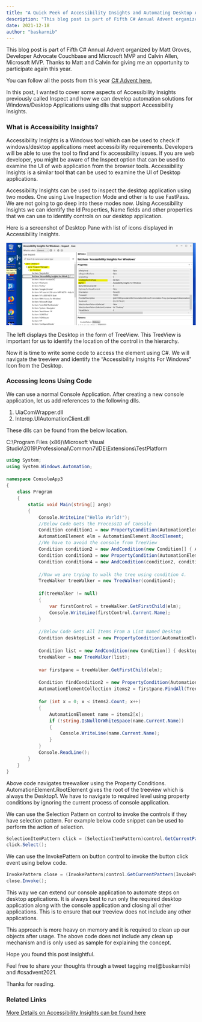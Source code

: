 ```yaml
---
title: "A Quick Peek of Accessibility Insights and Automating Desktop Applications"
description: "This blog post is part of Fifth C# Annual Advent organized by Matt Groves"
date: 2021-12-18
author: "baskarmib"
---
```


This blog post is part of Fifth C# Annual Advent organized by Matt Groves, Developer Advocate Couchbase and Microsoft MVP and Calvin Allen, Microsoft MVP. Thanks to Matt and Calvin for giving me an opportunity to participate again this year.

You can follow all the posts from this year [C# Advent here.](https://www.csadvent.christmas/)

In this post, I wanted to cover some aspects of Accessibility Insights previously called Inspect and how we can develop automation solutions for Windows/Desktop Applications using dlls that support Accessibility Insights.

### What is Accessibility Insights?

Accessibility Insights is a Windows tool which can be used to check if windows/desktop applications meet accessibility requirements. Developers will be able to use the tool to find and fix accessibility issues. If you are web developer, you might be aware of the Inspect option that can be used to examine the UI of web application from the browser tools. Accessibility Insights is a similar tool that can be used to examine the UI of Desktop applications.

Accessibility Insights can be used to inspect the desktop application using two modes. One using Live Inspection Mode and other is to use FastPass. We are not going to go deep into these modes now. Using Accessibility Insights we can identify the Id Properties, Name fields and other properties that we can use to identify controls on our desktop application. 

Here is a screenshot of Desktop Pane with list of icons displayed in Accessibility Insights.

![AccessibilityInsightWindow](./AccessibilityInsightWindow.png)

The left displays the Desktop in the form of TreeView. This TreeView is important for us to identify the location of the control in the hierarchy. 

Now it is time to write some code to access the element using C#. We will navigate the treeview and identify the “Accessibility Insights For Windows” Icon from the Desktop.

### Accessing Icons Using Code

We can use a normal Console Application. After creating a new console application, let us add references to the following dlls.

1. UiaComWrapper.dll
2. Interop.UIAutomationClient.dll

These dlls can be found from the below location.

C:\Program Files (x86)\Microsoft Visual Studio\2019\Professional\Common7\IDE\Extensions\TestPlatform

```csharp
using System;
using System.Windows.Automation;

namespace ConsoleApp3
{
    class Program
    {
        static void Main(string[] args)
        {
            Console.WriteLine("Hello World!");
            //Below Code Gets the ProcessID of Console
            Condition condition1 = new PropertyCondition(AutomationElement.ProcessIdProperty, System.Diagnostics.Process.GetCurrentProcess().Id);
            AutomationElement elm = AutomationElement.RootElement;
            //We have to avoid the console from TreeView
            Condition condition2 = new AndCondition(new Condition[] { Automation.ControlViewCondition, new NotCondition(condition1) });
            Condition condition3 = new PropertyCondition(AutomationElement.NameProperty, "Accessibility Insights For Windows");
            Condition condition4 = new AndCondition(condition2, condition3);

            //Now we are trying to walk the tree using condition 4.
            TreeWalker treeWalker = new TreeWalker(condition4);

            if(treeWalker != null)
            {
                var firstControl = treeWalker.GetFirstChild(elm);
                Console.WriteLine(firstControl.Current.Name);
            }
            
            //Below Code Gets All Items From a List Named Desktop
            Condition desktopList = new PropertyCondition(AutomationElement.NameProperty, "Desktop");

            Condition list = new AndCondition(new Condition[] { desktopList, new NotCondition(condition1) });
            treeWalker = new TreeWalker(list);

            var firstpane = treeWalker.GetFirstChild(elm);

            Condition findCondition2 = new PropertyCondition(AutomationElement.ControlTypeProperty, ControlType.ListItem);
            AutomationElementCollection items2 = firstpane.FindAll(TreeScope.Children, findCondition2);

            for (int x = 0; x < items2.Count; x++)
            {
                AutomationElement name = items2[x];
                if (!string.IsNullOrWhiteSpace(name.Current.Name))
                {
                    Console.WriteLine(name.Current.Name);
                }
            }
            Console.ReadLine();
        }
    }
}
```

Above code navigates treewalker using the Property Conditions. AutomationElement.RootElement gives the root of the treeview which is always the Desktop1. We have to navigate to required level using property conditions by ignoring the current process of console application. 

We can use the Selection Pattern on control to invoke the controls if they have selection pattern. For example below code snippet can be used to perform the action of selection.

 
```csharp
SelectionItemPattern click = (SelectionItemPattern)control.GetCurrentPattern(SelectionItemPattern.Pattern);
click.Select();
```

We can use the InvokePattern on button control to invoke the button click event using below code.

```csharp
InvokePattern close = (InvokePattern)control.GetCurrentPattern(InvokePattern.Pattern);
close.Invoke();
```

This way we can extend our console application to automate steps on desktop applications. It is always best to run only the required desktop application along with the console application and closing all other applications. This is to ensure that our treeview does not include any other applications. 

This approach is more heavy on memory and it is required to clean up our objects after usage. The above code does not include any clean up mechanism and is only used as sample for explaining the concept.

Hope you found this post insightful.

Feel free to share your thoughts through a tweet tagging me(@baskarmib) and #csadvent2021.

Thanks for reading.

### Related Links

<div class="notification is-info">
<p>
<a href="https://accessibilityinsights.io/docs/en/windows/overview/" target="_blank" rel="noopener noreferrer">More Details on Accessibility Insights can be found here</a>
</p>
</div>
